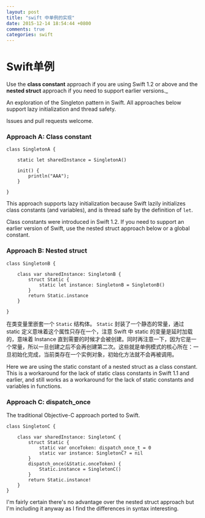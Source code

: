 ```yaml
---
layout: post
title: "swift 中单例的实现"
date: 2015-12-14 18:54:44 +0800
comments: true
categories: swift
---
```


Swift单例
==============

Use the **class constant** approach if you are using Swift 1.2 or above and the **nested struct** approach if you need to support earlier versions._

An exploration of the Singleton pattern in Swift. All approaches below support lazy initialization and thread safety.

Issues and pull requests welcome.

### Approach A: Class constant

```
class SingletonA {
    
    static let sharedInstance = SingletonA()
    
    init() {
        println("AAA");
    }
    
}
```

This approach supports lazy initialization because Swift lazily initializes class constants (and variables), and is thread safe by the definition of `let`.

Class constants were introduced in Swift 1.2. If you need to support an earlier version of Swift, use the nested struct approach below or a global constant.

### Approach B: Nested struct

```
class SingletonB {
    
    class var sharedInstance: SingletonB {
        struct Static {
            static let instance: SingletonB = SingletonB()
        }
        return Static.instance
    }
    
}
```

在类变量里嵌套一个 `Static` 结构体。
`Static` 封装了一个静态的常量，通过 static 定义意味着这个属性只存在一个，注意 Swift 中 static 的变量是延时加载的，意味着 Instance 直到需要的时候才会被创建。同时再注意一下，因为它是一个常量，所以一旦创建之后不会再创建第二次。这些就是单例模式的核心所在：一旦初始化完成，当前类存在一个实例对象，初始化方法就不会再被调用。


Here we are using the static constant of a nested struct as a class constant. This is a workaround for the lack of static class constants in Swift 1.1 and earlier, and still works as a workaround for the lack of static constants and variables in functions.

### Approach C: dispatch_once

The traditional Objective-C approach ported to Swift.

```
class SingletonC {
    
    class var sharedInstance: SingletonC {
        struct Static {
            static var onceToken: dispatch_once_t = 0
            static var instance: SingletonC? = nil
        }
        dispatch_once(&Static.onceToken) {
            Static.instance = SingletonC()
        }
        return Static.instance!
    }
}
```

I'm fairly certain there's no advantage over the nested struct approach but I'm including it anyway as I find the differences in syntax interesting.